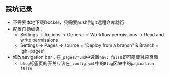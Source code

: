 ## 踩坑记录

* 不需要本地下载Docker，只需要push到git远程仓库就行
* 配置自动编译：
    - Settings -> Actions -> General -> Workflow permissions -> Read and write permissions
    - Settings -> Pages -> source = "Deploy from a branch" & Branch = 'gh=pages'
* 修改navigation bar：在`_pages/*.md`中设置`nav: false`即可隐藏对应页面
    - `blog`标签页的开关应该在`_config.yml`中的`Blog`区块中的`pagination: false`
